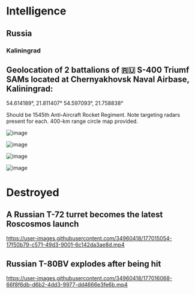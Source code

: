 # Intelligence

## Russia

### Kaliningrad

## Geolocation of 2 battalions of 🇷🇺 S-400 Triumf SAMs located at Chernyakhovsk Naval Airbase, Kaliningrad: 

54.614189°, 21.811407°
54.597093°, 21.758838°

Should be 1545th Anti-Aircraft Rocket Regiment. Note targeting radars present for each. 400-km range circle map provided.

![image](https://user-images.githubusercontent.com/34960418/177014996-526214e6-fdf2-497a-ba3c-d5b365ae7558.png)

![image](https://user-images.githubusercontent.com/34960418/177014999-4f6fe469-ce07-4f09-acc5-f09d249ab25a.png)

![image](https://user-images.githubusercontent.com/34960418/177015000-71782034-9a2f-4f98-919c-8edb89f9f8f5.png)

![image](https://user-images.githubusercontent.com/34960418/177015003-af9d05df-9483-4908-8125-d586655d8ada.png)


# Destroyed

## A Russian T-72 turret becomes the latest Roscosmos launch

https://user-images.githubusercontent.com/34960418/177015054-17f50b79-c571-49d3-9001-6c142da3ae8d.mp4


## Russian T-80BV explodes after being hit

https://user-images.githubusercontent.com/34960418/177016068-66f8f6db-d6b2-4dd3-9977-dd4666e3fe6b.mp4




